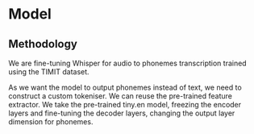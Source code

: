 # Model

## Methodology

We are fine-tuning Whisper for audio to phonemes transcription trained using the TIMIT dataset.

As we want the model to output phonemes instead of text, we need to construct a custom tokeniser. We can reuse the pre-trained feature extractor. We take the pre-trained tiny.en model, freezing the encoder layers and fine-tuning the decoder layers, changing the output layer dimension for phonemes.

